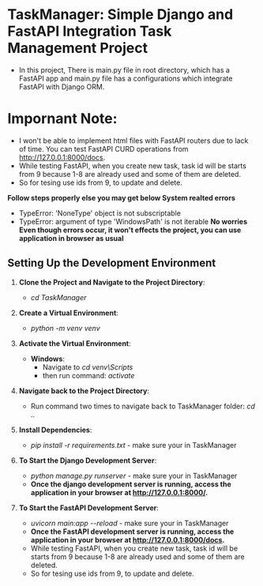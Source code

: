 # TaskManager: Simple Django and FastAPI Integration Task Management Project

- In this project, There is main.py file in root directory, which has a FastAPI app and main.py file has a configurations which integrate FastAPI with Django ORM.

# Impornant Note: 
- I won't be able to implement html files with FastAPI routers due to lack of time. You can test FastAPI CURD operations from http://127.0.0.1:8000/docs.
- While testing FastAPI, when you create new task, task id will be starts from 9 because 1-8 are already used and some of them are deleted.
- So for tesing use ids from 9, to update and delete.

**Follow steps properly else you may get below System realted errors**
  - TypeError: 'NoneType' object is not subscriptable 
  - TypeError: argument of type 'WindowsPath' is not iterable
  **No worries Even though errors occur, it won't effects the project, you can use application in browser as usual**

## Setting Up the Development Environment

1. **Clone the Project and Navigate to the Project Directory**:
   - *cd TaskManager*
   

2. **Create a Virtual Environment**:
   - *python -m venv venv*
   

3. **Activate the Virtual Environment**:
   -  **Windows**:
      - Navigate to *cd venv\Scripts*
      - then run command: *activate*
      
5. **Navigate back to the Project Directory**:
    - Run command two times to navigate back to TaskManager folder: *cd ..*
     
6. **Install Dependencies**:
    - *pip install -r requirements.txt* -  make sure your in TaskManager
    
7. **To Start the Django Development Server**:
    - *python manage.py runserver*  -  make sure your in TaskManager
    - **Once the django development server is running, access the application in your browser at http://127.0.0.1:8000/.**
   
9. **To Start the FastAPI Development Server**:
    - *uvicorn main:app --reload*  - make sure your in TaskManager
   - **Once the FastAPI development server is running, access the application in your browser at http://127.0.0.1:8000/docs.**
   - While testing FastAPI, when you create new task, task id will be starts from 9 because 1-8 are already used and some of them are deleted.
   - So for tesing use ids from 9, to update and delete.
